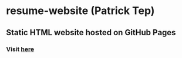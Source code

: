 # resume-website (Patrick Tep)

## Static HTML website hosted on GitHub Pages

### Visit [here](https://patonthestack.github.io)
